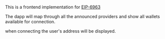 This is a frontend implementation for [EIP-6963](https://eips.ethereum.org/EIPS/eip-6963)

The dapp will map through all the announced providers and show all wallets available for connection.

when connecting the user's address will be displayed.

